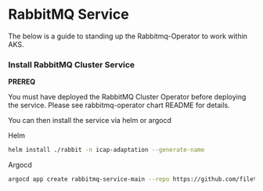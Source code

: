# RabbitMQ Service

The below is a guide to standing up the Rabbitmq-Operator to work within AKS.

### Install RabbitMQ Cluster Service

**PREREQ**

You must have deployed the RabbitMQ Cluster Operator before deploying the service. Please see rabbitmq-operator chart README for details.

You can then install the service via helm or argocd

Helm
```bash
helm install ./rabbit -n icap-adaptation --generate-name
```
Argocd
```bash
argocd app create rabbitmq-service-main --repo https://github.com/filetrust/icap-infrastructure --path rabbitmq --dest-server https://gw-icap-k8s-f17703a9.hcp.uksouth.azmk8s.io:443 --dest-namespace icap-adaptation --revision main
```

